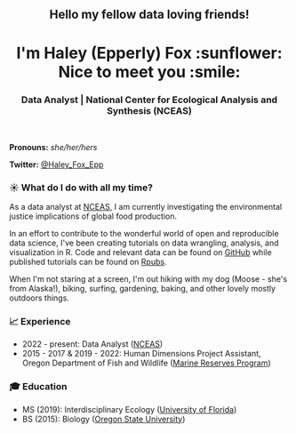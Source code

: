 <h2 align="center">Hello my fellow data loving friends!</h2>

<h1 align="center">I'm Haley (Epperly) Fox :sunflower: Nice to meet you :smile:</h1>

<h3 align="center">Data Analyst | National Center for Ecological Analysis and Synthesis (NCEAS)</h3>

<br>

**Pronouns:** *she/her/hers* 

**Twitter:** [@Haley_Fox_Epp](https://twitter.com/haley_fox_epp)

### :sunny: What do I do with all my time?

As a data analyst at [NCEAS](https://www.nceas.ucsb.edu/), I am currently investigating the environmental justice implications of global food production. 

In an effort to contribute to the wonderful world of open and reproducible data science, I've been creating tutorials on data wrangling, analysis, and visualization in R. Code and relevant data can be found on [GitHub](https://github.com/haleyepperlyfox) while published tutorials can be found on [Rpubs](https://rpubs.com/haleyepperlyfox).

When I'm not staring at a screen, I'm out hiking with my dog (Moose - she's from Alaska!), biking, surfing, gardening, baking, and other lovely mostly outdoors things.

### :chart_with_upwards_trend: Experience

- 2022 - present: Data Analyst ([NCEAS](https://www.nceas.ucsb.edu/))
- 2015 - 2017 & 2019 - 2022: Human Dimensions Project Assistant, Oregon Department of Fish and Wildlife ([Marine Reserves Program](https://oregonmarinereserves.com/))

### :mortar_board: Education

- MS (2019): Interdisciplinary Ecology ([University of Florida](https://snre.ifas.ufl.edu/))
- BS (2015): Biology ([Oregon State University](https://ib.oregonstate.edu/))

